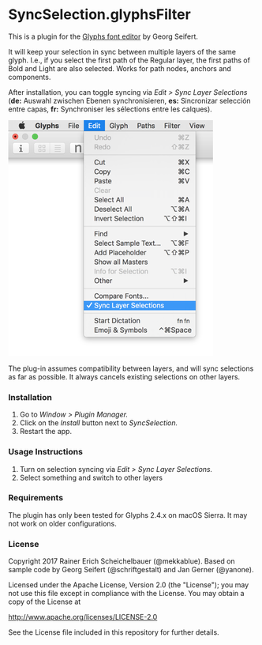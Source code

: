 # SyncSelection.glyphsFilter

This is a plugin for the [Glyphs font editor](http://glyphsapp.com/) by Georg Seifert.

It will keep your selection in sync between multiple layers of the same glyph. I.e., if you select the first path of the Regular layer, the first paths of Bold and Light are also selected. Works for path nodes, anchors and components.

After installation, you can toggle syncing via *Edit > Sync Layer Selections* (**de:** Auswahl zwischen Ebenen synchronisieren, **es:** Sincronizar selección entre capas, **fr:** Synchroniser les sélections entre les calques).

![SyncSelectionScreenshot](SyncSelectionScreenshot.png)

The plug-in assumes compatibility between layers, and will sync selections as far as possible. It always cancels existing selections on other layers.

### Installation

1. Go to *Window > Plugin Manager.*
2. Click on the *Install* button next to *SyncSelection.*
3. Restart the app.

### Usage Instructions

1. Turn on selection syncing via *Edit > Sync Layer Selections.*
2. Select something and switch to other layers

### Requirements

The plugin has only been tested for Glyphs 2.4.x on macOS Sierra. It may not work on older configurations.

### License

Copyright 2017 Rainer Erich Scheichelbauer (@mekkablue).
Based on sample code by Georg Seifert (@schriftgestalt) and Jan Gerner (@yanone).

Licensed under the Apache License, Version 2.0 (the "License");
you may not use this file except in compliance with the License.
You may obtain a copy of the License at

http://www.apache.org/licenses/LICENSE-2.0

See the License file included in this repository for further details.
